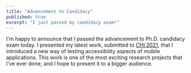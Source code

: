 ```yaml
---
title: "Advancement to Candidacy"
published: true
excerpt: "I just passed my candidacy exam!"
---
```


I'm happy to announce that I passed the advancement to Ph.D. candidacy exam today. I presented my latest work, submitted to <a href="https://chi2021.acm.org/">CHI 2021</a>, that I introduced a new way of testing accessibility aspects of mobile applications. This work is one of the most exciting research projects that I've ever done, and I hope to present it to a bigger audience.

